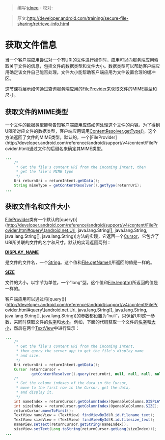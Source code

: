 > 编写:[jdneo](https://github.com/jdneo) - 校对:

> 原文:<http://developer.android.com/training/secure-file-sharing/retrieve-info.html>

# 获取文件信息

当一个客户端应用尝试对一个有URI的文件进行操作时，应用可以向服务端应用索取关于文件的信息，包括文件的数据类型和文件大小。数据类型可以帮助客户端应用确定该文件自己能否处理，文件大小能帮助客户端应用为文件设置合理的缓冲区。

这节课将展示如何通过查询服务端应用的[FileProvider](http://developer.android.com/reference/android/support/v4/content/FileProvider.html)来获取文件的MIME类型和尺寸。

## 获取文件的MIME类型

一个文件的数据类型能够告知客户端应用应该如何处理这个文件的内容。为了得到URI所对应文件的数据类型，客户端应用调用[ContentResolver.getType()](http://developer.android.com/reference/android/content/ContentResolver.html#getType\(android.net.Uri\))。这个方法返回了文件的MIME类型。默认的，一个[FileProvider](http://developer.android.com/reference/android/support/v4/content/FileProvider.html)通过文件的后缀名来确定其MIME类型。

```java
...
    /*
     * Get the file's content URI from the incoming Intent, then
     * get the file's MIME type
     */
    Uri returnUri = returnIntent.getData();
    String mimeType = getContentResolver().getType(returnUri);
...
```

## 获取文件名和文件大小
[FileProvider](http://developer.android.com/reference/android/support/v4/content/FileProvider.html)类有一个默认的[query()](http://developer.android.com/reference/android/support/v4/content/FileProvider.html#query\(android.net.Uri, java.lang.String[], java.lang.String, java.lang.String[], java.lang.String\))方法的实现，它返回一个[Cursor](http://developer.android.com/reference/android/database/Cursor.html)，它包含了URI所关联的文件的名字和尺寸。默认的实现返回两列：

[**DISPLAY_NAME**](http://developer.android.com/reference/android/provider/OpenableColumns.html#DISPLAY_NAME)

是文件的文件名，一个[String](http://developer.android.com/reference/java/lang/String.html)。这个值和[File.getName()](http://developer.android.com/reference/java/io/File.html#getName\(\))所返回的值是一样的。

[**SIZE**](http://developer.android.com/reference/android/provider/OpenableColumns.html#SIZE)

文件的大小，以字节为单位，一个“long”型。这个值和[File.length()](http://developer.android.com/reference/java/io/File.html#length\(\))所返回的值是一样的。

客户端应用可以通过将[query()](http://developer.android.com/reference/android/support/v4/content/FileProvider.html#query\(android.net.Uri, java.lang.String[], java.lang.String, java.lang.String[], java.lang.String\))的参数都设置为“null”，只保留URI这一参数，来同时获取文件的[名字](http://developer.android.com/reference/android/provider/OpenableColumns.html#DISPLAY_NAME)和[大小](http://developer.android.com/reference/android/provider/OpenableColumns.html#SIZE)。例如，下面的代码获取一个文件的[名字](http://developer.android.com/reference/android/provider/OpenableColumns.html#DISPLAY_NAME)和[大小](http://developer.android.com/reference/android/provider/OpenableColumns.html#SIZE)，然后在两个[TextView](http://developer.android.com/reference/android/widget/TextView.html)中进行显示：

```java
...
    /*
     * Get the file's content URI from the incoming Intent,
     * then query the server app to get the file's display name
     * and size.
     */
    Uri returnUri = returnIntent.getData();
    Cursor returnCursor =
            getContentResolver().query(returnUri, null, null, null, null);
    /*
     * Get the column indexes of the data in the Cursor,
     * move to the first row in the Cursor, get the data,
     * and display it.
     */
    int nameIndex = returnCursor.getColumnIndex(OpenableColumns.DISPLAY_NAME);
    int sizeIndex = returnCursor.getColumnIndex(OpenableColumns.SIZE);
    returnCursor.moveToFirst();
    TextView nameView = (TextView) findViewById(R.id.filename_text);
    TextView sizeView = (TextView) findViewById(R.id.filesize_text);
    nameView.setText(returnCursor.getString(nameIndex));
    sizeView.setText(Long.toString(returnCursor.getLong(sizeIndex)));
...
```
